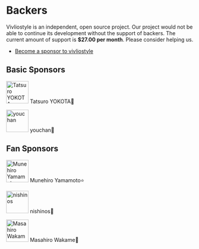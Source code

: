 # Backers
Vivliostyle is an independent, open source project. Our project would not be able to continue its development without the support of backers.
The current amount of support is **$27.00 per month**. Please consider helping us.

- [Become a sponsor to vivliostyle](https://github.com/sponsors/vivliostyle)

## Basic Sponsors
<p><a href="https://github.com/hidaruma"><img src="https://avatars3.githubusercontent.com/u/12541582?s=460&amp;v=4" title="Tatsuro YOKOTA" width="60" height="60" style="max-width:100%;"></a>
Tatsuro YOKOTA🌹
<p><a href="https://github.com/youchan"><img src="https://avatars1.githubusercontent.com/u/222183?s=460&amp;v=4" title="youchan" width="60" height="60" style="max-width:100%;"></a>
youchan🌹

## Fan Sponsors
<p><a href="https://github.com/munepi"><img src="https://avatars3.githubusercontent.com/u/583148?s=460&amp;v=4" title="Munehiro Yamamoto" width="60" height="60" style="max-width:100%;"></a>
Munehiro Yamamoto⭐️
<p><a href="https://github.com/nishinos"><img src="https://avatars3.githubusercontent.com/u/1988266?s=460&amp;v=4" title="nishinos" width="60" height="60" style="max-width:100%;"></a>
nishinos🌟
<p><a href="https://github.com/vvakame"><img src="https://avatars2.githubusercontent.com/u/125332?s=460&amp;v=4" title="Masahiro Wakame" width="60" height="60" style="max-width:100%;"></a>
Masahiro Wakame🌟
